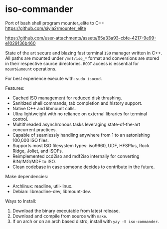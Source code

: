 # iso-commander
Port of bash shell program mounter_elite to C++ 
https://github.com/siyia2/mounter_elite



https://github.com/user-attachments/assets/65a33a93-cbfe-4217-9e99-e1029136b460



State of the art secure and blazing fast terminal `ISO` manager written in C++. All paths are mounted under `/mnt/iso_*` format and conversions are stored in their respective source directories. `ROOT` access is essential for `mount&umount` operations.

For best experience execute with: `sudo isocmd`.

Features:
* Cached ISO management for reduced disk thrashing.
* Sanitized shell commands, tab completion and history support.
* Native C++ and libmount calls.
* Ultra lightweight with no reliance on external libraries for terminal control.
* Multithreaded asynchronous tasks leveraging state-of-the-art concurrent practices.
* Capable of seamlessly handling anywhere from 1 to an astonishing 100,000 ISO files.
* Supports most ISO filesystem types: iso9660, UDF, HFSPlus, Rock Ridge, Joliet, and ISOFs.
* Reimplemented ccd2iso and mdf2iso internally for converting BIN/IMG/MDF to ISO.
* Clean codebase in case someone decides to contribute in the future.

Make dependencies:
- Archlinux: readline, util-linux.
- Debian: libreadline-dev, libmount-dev.

Ways to Install:
1) Download the binary executable from latest release.
2) Download and compile from source with `make`.
3) If on arch or on an arch based distro, install with `yay -S iso-commander`.

